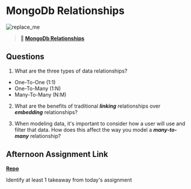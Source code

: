 # MongoDb Relationships

![replace_me](https://codeworks.blob.core.windows.net/public/assets/img/illustrations/placeholder.svg)

> **📖 [MongoDb Relationships](https://codeworksacademy.com/fs-student-guide/resources/wk5/02-Relationships)**

## Questions

1. What are the three types of data relationships?

- One-To-One (1:1)
- One-To-Many (1:N)
- Many-To-Many (N:M)

2. What are the benefits of traditional ***linking*** relationships over ***embedding*** relationships?



3. When modeling data, it's important to consider how a user will use and filter that data. How does this affect the way you model a ***many-to-many*** relationship? 



## Afternoon Assignment Link

**[Repo](https://github.com/AnastasiiaShaynyuk/<ASSIGNMENT_REPO>)**

Identify at least 1 takeaway from today's assignment

